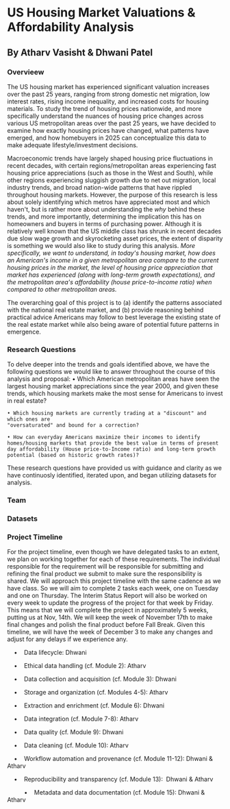 # US Housing Market Valuations & Affordability Analysis
## By Atharv Vasisht & Dhwani Patel

### Overvieew ###
The US housing market has experienced significant valuation increases over the past 25 years, ranging from strong domestic net migration, low interest rates, rising income inequality, and increased costs for housing materials. To study the trend of housing prices nationwide, and more specifically understand the nuances of housing price changes across various US metropolitan areas over the past 25 years, we have decided to examine how exactly housing prices have changed, what patterns have emerged, and how homebuyers in 2025 can conceptualize this data to make adequate lifestyle/investment decisions. 

Macroeconomic trends have largely shaped housing price fluctuations in recent decades, with certain regions/metropolitan areas experiencing fast housing price appreciations (such as those in the West and South), while other regions experiencing sluggish growth due to net out migration, local industry trends, and broad nation-wide patterns that have rippled throughout housing markets. However, the purpose of this research is less about solely identifying which metros have appreciated most and which haven't, but is rather more about understanding the *why* behind these trends, and more importantly, determining the implication this has on homeowners and buyers in terms of purchasing power. Although it is relatively well known that the US middle class has shrunk in recent decades due slow wage growth and skyrocketing asset prices, the extent of disparity is something we would also like to study during this analysis. *More specifically, we want to understand, in today's housing market, how does an American's income in a given metropolitan area compare to the current housing prices in the market, the level of housing price appreciation that market has experienced (along with long-term growth expectations), and the metropolitan area's affordability (house price-to-income ratio) when compared to other metropolitan areas.*

The overarching goal of this project is to (a) identify the patterns associated with the national real estate market, and (b) provide reasoning behind practical advice Americans may follow to best leverage the existing state of the real estate market while also being aware of potential future patterns in emergence. 

### Research Questions ###
To delve deeper into the trends and goals identified above, we have the following questions we would like to answer throughout the course of this analysis and proposal:
    • Which American metropolitan areas have seen the largest housing market appreciations since the year 2000, and given these trends, which housing markets make the most sense for Americans to invest in real estate? 

    • Which housing markets are currently trading at a "discount" and which ones are 
    "oversaturated" and bound for a correction?

    • How can everyday Americans maximize their incomes to identify homes/housing markets that provide the best value in terms of present day affordability (House price-to-Income ratio) and long-term growth potential (based on historic growth rates)?

These research questions have provided us with guidance and clarity as we have continuosly identified, iterated upon, and began utilizing datasets for analysis. 

### Team ###

### Datasets ###

### Project Timeline ###
For the project timeline, even though we have delegated tasks to an extent, we plan on working together for each of these requirements. The individual responsible for the requirement will be responsible for submitting and refining the final product we submit to make sure the responsibility is shared. We will approach this project timeline with the same cadence as we have class. So we will aim to complete 2 tasks each week, one on Tuesday and one on Thursday. The Interim Status Report will also be worked on every week to update the progress of the project for that week by Friday. This means that we will complete the project in approximately 5 weeks, putting us at Nov, 14th. We will keep the week of November 17th to make final changes and polish the final product before Fall Break. Given this timeline, we will have the week of December 3 to make any changes and adjust for any delays if we experience any. 

    •    Data lifecycle: Dhwani 

    •    Ethical data handling (cf. Module 2): Atharv 

    •    Data collection and acquisition (cf. Module 3): Dhwani 

    •    Storage and organization (cf. Modules 4-5): Atharv

    •    Extraction and enrichment (cf. Module 6): Dhwani 

    •    Data integration (cf. Module 7-8): Atharv

    •    Data quality (cf. Module 9): Dhwani

    •    Data cleaning (cf. Module 10): Atharv 

    •    Workflow automation and provenance (cf. Module 11-12): Dhwani & Atharv

    •    Reproducibility and transparency (cf. Module 13):  Dhwani & Atharv

          •    Metadata and data documentation (cf. Module 15): Dhwani & Atharv

